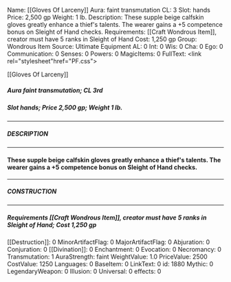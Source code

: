 Name: [[Gloves Of Larceny]]
Aura: faint transmutation
CL: 3
Slot: hands
Price: 2,500 gp
Weight: 1 lb.
Description: These supple beige calfskin gloves greatly enhance a thief's talents. The wearer gains a +5 competence bonus on Sleight of Hand checks.
Requirements: [[Craft Wondrous Item]], creator must have 5 ranks in Sleight of Hand
Cost: 1,250 gp
Group: Wondrous Item
Source: Ultimate Equipment
AL: 0
Int: 0
Wis: 0
Cha: 0
Ego: 0
Communication: 0
Senses: 0
Powers: 0
MagicItems: 0
FullText: <link rel="stylesheet"href="PF.css"><div class="heading"><p class="alignleft">[[Gloves Of Larceny]]</p><div style="clear: both;"></div></div><div><h5><b>Aura </b>faint transmutation; <b>CL </b>3rd</h5><h5><b>Slot </b>hands; <b>Price </b>2,500 gp; <b>Weight </b>1 lb.</h5></div><hr/><div><h5><b>DESCRIPTION</b></h5></div><hr/><div><h4><p>These supple beige calfskin gloves greatly enhance a thief's talents. The wearer gains a +5 competence bonus on Sleight of Hand checks.</p></h4></div><hr/><div><h5><b>CONSTRUCTION</b></h5></div><hr/><div><h5><b>Requirements </b>[[Craft Wondrous Item]], creator must have 5 ranks in Sleight of Hand; <b>Cost </b>1,250 gp</h5></div>
[[Destruction]]: 0
MinorArtifactFlag: 0
MajorArtifactFlag: 0
Abjuration: 0
Conjuration: 0
[[Divination]]: 0
Enchantment: 0
Evocation: 0
Necromancy: 0
Transmutation: 1
AuraStrength: faint
WeightValue: 1.0
PriceValue: 2500
CostValue: 1250
Languages: 0
BaseItem: 0
LinkText: 0
id: 1880
Mythic: 0
LegendaryWeapon: 0
Illusion: 0
Universal: 0
effects: 0
